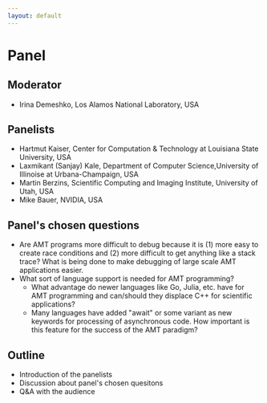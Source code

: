 ```yaml
---
layout: default
---
```


# Panel

## Moderator

* Irina Demeshko, Los Alamos National Laboratory, USA

## Panelists

* Hartmut Kaiser, Center for Computation & Technology at Louisiana State University, USA
* Laxmikant (Sanjay) Kale, Department of Computer Science,University of Illinoise at Urbana-Champaign, USA
* Martin Berzins, Scientific Computing and Imaging Institute, University of Utah, USA
* Mike Bauer, NVIDIA, USA

## Panel's chosen questions

* Are AMT programs more difficult to debug because it is (1) more easy to create race conditions and (2) more difficult to get anything like a stack trace? What is being done to make debugging of large scale AMT applications easier.
* What sort of language support is needed for AMT programming?
    - What advantage do newer languages like Go, Julia, etc. have for AMT programming and can/should they displace C++ for scientific applications?
    - Many languages have added "await" or some variant as new keywords for processing of asynchronous code. How important is this feature for the success of the AMT paradigm?

## Outline

* Introduction of the panelists
* Discussion about panel's chosen quesitons
* Q&A with the audience
